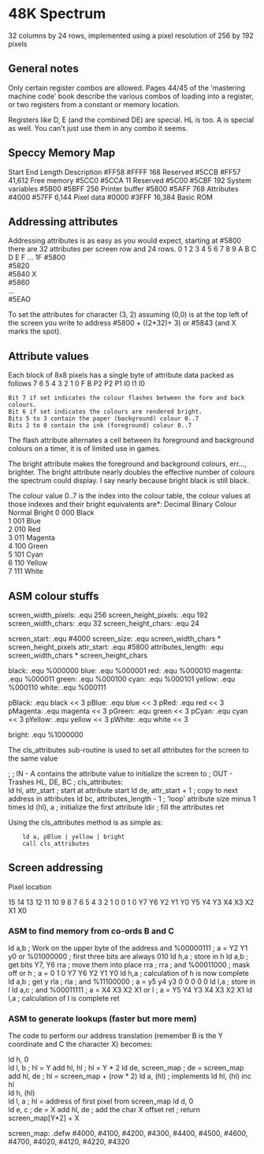 # 48K Spectrum

32 columns by 24 rows, implemented using a pixel resolution of 256 by 192 pixels

## General notes
Only certain register combos are allowed. Pages 44/45 of the 'mastering machine code' book describe the various combos of loading into a register, or two registers from a constant or memory location.

Registers like D, E (and the combined DE) are special. HL is too. A is special as well. You can't just use them in any combo it seems.

## Speccy Memory Map

Start 	End 	Length 	Description
#FF58 	#FFFF 	168 	Reserved
#5CCB 	#FF57 	41,612 	Free memory
#5CC0 	#5CCA 	11 	Reserved
#5C00 	#5CBF 	192 	System variables
#5B00 	#5BFF 	256 	Printer buffer
#5800 	#5AFF 	768 	Attributes
#4000 	#57FF 	6,144 	Pixel data
#0000 	#3FFF 	16,384 	Basic ROM 

## Addressing attributes

Addressing attributes is as easy as you would expect, starting at #5800 there are 32 attributes per screen row and 24 rows.
  	0 	1 	2 	3 	4 	5 	6 	7 	8 	9 	A 	B 	C 	D 	E 	F 	… 	1F
#5800 	  	  	  	  	  	  	  	  	  	  	  	  	  	  	  	  	  	 
#5820 	  	  	  	  	  	  	  	  	  	  	  	  	  	  	  	  	  	 
#5840 	  	  	  	X 	  	  	  	  	  	  	  	  	  	  	  	  	  	 
#5860 	  	  	  	  	  	  	  	  	  	  	  	  	  	  	  	  	  	 
… 	  	  	  	  	  	  	  	  	  	  	  	  	  	  	  	  	  	 
#5EAO 	  	  	  	  	  	  	  	  	  	  	  	  	  	  	  	  	  	 

To set the attributes for character (3, 2) assuming (0,0) is at the top left of the screen you write to address #5800 + ((2*32)+ 3) or #5843 (and X marks the spot).

## Attribute values

Each block of 8x8 pixels has a single byte of attribute data packed as follows
7 	6 	5 	4 	3 	2 	1 	0
F 	B 	P2 	P2 	P1 	I0 	I1 	I0

    Bit 7 if set indicates the colour flashes between the fore and back colours.
    Bit 6 if set indicates the colours are rendered bright.
    Bits 5 to 3 contain the paper (background) colour 0..7
    Bits 2 to 0 contain the ink (foreground) colour 0..7

The flash attribute alternates a cell between its foreground and background colours on a timer, it is of limited use in games.

The bright attribute makes the foreground and background colours, err…, brighter. The bright attribute nearly doubles the effective number of colours the spectrum could display. I say nearly because bright black is still black.

The colour value 0..7 is the index into the colour table, the colour values at those indexes and their bright equivalents are*:
Decimal 	Binary 	Colour 	Normal 	Bright
0 	000 	Black 		
1 	001 	Blue 		
2 	010 	Red 		
3 	011 	Magenta 		
4 	100 	Green 		
5 	101 	Cyan 		
6 	110 	Yellow 		
7 	111 	White 		


## ASM colour stuffs

screen_width_pixels:    .equ 256
screen_height_pixels:   .equ 192
screen_width_chars:     .equ 32
screen_height_chars:    .equ 24

screen_start:           .equ #4000
screen_size:            .equ screen_width_chars * screen_height_pixels
attr_start:             .equ #5800
attributes_length:      .equ screen_width_chars * screen_height_chars

black:                  .equ %000000
blue:                   .equ %000001
red:                    .equ %000010
magenta:                .equ %000011
green:                  .equ %000100
cyan:                   .equ %000101
yellow:                 .equ %000110
white:                  .equ %000111

pBlack:                 .equ black << 3
pBlue:                  .equ blue  << 3
pRed:                   .equ red  << 3
pMagenta:               .equ magenta  << 3
pGreen:                 .equ green  << 3
pCyan:                  .equ cyan  << 3
pYellow:                .equ yellow  << 3
pWhite:                 .equ white  << 3
            
bright:                 .equ %1000000


The cls_attributes sub-routine is used to set all attributes for the screen to the same value

; 
; IN  - A contains the attribute value to initialize the screen to
; OUT - Trashes HL, DE, BC
;
 cls_attributes:        
        ld hl, attr_start               ; start at attribute start
        ld de, attr_start + 1           ; copy to next address in attributes
        ld bc, attributes_length - 1    ; 'loop' attribute size minus 1 times
        ld (hl), a                      ; initialize the first attribute
        ldir                            ; fill the attributes
        ret

Using the cls_attributes method is as simple as:

        ld a, pBlue | yellow | bright
        call cls_attributes


## Screen addressing

Pixel location

15	14	13	12	11	10	9	8	7	6	5 	4	3	2	1	0
0 	1 	0 	Y7 	Y6 	Y2	Y1	Y0 	Y5	Y4	Y3 	X4 	X3 	X2 	X1 	X0


### ASM to find memory from co-ords B and C
ld a,b 	; Work on the upper byte of the address
and %00000111 	; a = Y2 Y1 y0
or %01000000 		; first three bits are always 010
ld h,a 	; store in h
ld a,b 		; get bits Y7, Y6
rra 		; move them into place
rra 		;
rra 		;
and %00011000 		; mask off
or h 		; a = 0 1 0 Y7 Y6 Y2 Y1 Y0
ld h,a 		; calculation of h is now complete
ld a,b 		; get y
rla 		;
rla 		;
and %11100000 		; a = y5 y4 y3 0 0 0 0 0
ld l,a 		; store in l
ld a,c 		;
and %00011111 		; a = X4 X3 X2 X1
or l 		; a = Y5 Y4 Y3 X4 X3 X2 X1
ld l,a 		; calculation of l is complete
ret 		

### ASM to generate lookups (faster but more mem)

The code to perform our address translation (remember B is the Y coordinate and C the character X) becomes:

ld h, 0 	 	
ld l, b 	 	; hl = Y
add hl, hl 	 	; hl = Y * 2
ld de, screen_map 	 	; de = screen_map
add hl, de 	 	; hl = screen_map + (row * 2)
ld a, (hl) 	 	; implements ld hl, (hl)
inc hl  	
ld h, (hl) 	 	
ld l, a 	 	; hl = address of first pixel from screen_map
ld d, 0 	 	
ld e, c 	 	; de = X
add hl, de 	 	; add the char X offset
ret 	 	; return screen_map[Y*2] + X
 
screen_map: .defw #4000, #4100, #4200, #4300, #4400, #4500, #4600, #4700, #4020, #4120, #4220, #4320 